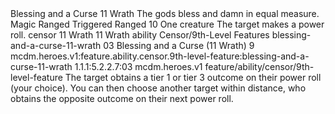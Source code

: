 <ability>
  <name>Blessing and a Curse</name>
  <cost>11 Wrath</cost>
  <flavor>The gods bless and damn in equal measure.</flavor>
  <keywords>
    <keyword>Magic</keyword>
    <keyword>Ranged</keyword>
  </keywords>
  <type>Triggered</type>
  <distance>Ranged 10</distance>
  <target>One creature</target>
  <trigger>The target makes a power roll.</trigger>
  <metadata>
    <class>censor</class>
    <cost>11 Wrath</cost>
    <cost_amount>11</cost_amount>
    <cost_resource>Wrath</cost_resource>
    <feature_type>ability</feature_type>
    <file_dpath>Censor/9th-Level Features</file_dpath>
    <item_id>blessing-and-a-curse-11-wrath</item_id>
    <item_index>03</item_index>
    <item_name>Blessing and a Curse (11 Wrath)</item_name>
    <level>9</level>
    <scc>mcdm.heroes.v1:feature.ability.censor.9th-level-feature:blessing-and-a-curse-11-wrath</scc>
    <scdc>1.1.1:5.2.2.7:03</scdc>
    <source>mcdm.heroes.v1</source>
    <type>feature/ability/censor/9th-level-feature</type>
  </metadata>
  <effects>
    <effect type="mundane">The target obtains a tier 1 or tier 3 outcome on their power roll (your choice). You can then choose another target within distance, who obtains the opposite outcome on their next power roll.</effect>
  </effects>
</ability>
